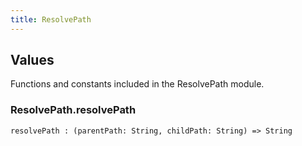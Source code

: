 ```yaml
---
title: ResolvePath
---
```


## Values

Functions and constants included in the ResolvePath module.

### ResolvePath.**resolvePath**

```grain
resolvePath : (parentPath: String, childPath: String) => String
```

